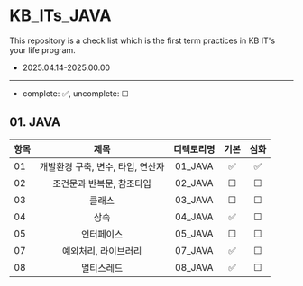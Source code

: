 # KB_ITs_JAVA
This repository is a check list which is the first term practices in KB IT's your life program.
- 2025.04.14-2025.00.00

---
- complete: ✅, uncomplete: ☐

## 01. JAVA
| 항목 |  제목  | 디렉토리명 | 기본 | 심화 |
|------|:----:|:----:|:----:|:----:|
| 01 |개발환경 구축, 변수, 타입, 연산자 | 01_JAVA | ✅ | ✅ |
| 02 |조건문과 반복문, 참조타입 | 02_JAVA | ☐ | ☐ |
| 03  |클래스|03_JAVA| ☐ | ☐ |
| 04  |상속|04_JAVA| ✅ | ☐ |
| 05   |인터페이스|05_JAVA| ☐ | ☐ |
| 07   |예외처리, 라이브러리|07_JAVA| ✅ | ☐ |
|08|멀티스레드|08_JAVA| ✅ | ☐ |

